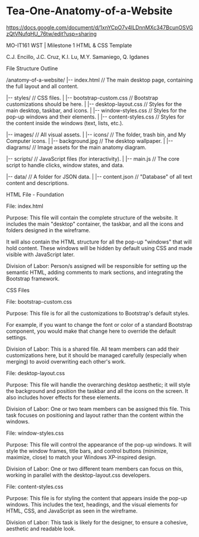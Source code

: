 # Tea-One-Anatomy-of-a-Website

https://docs.google.com/document/d/1xnYCpO7v4ILDnnMXc347BcunOSVGzQtVNufqHU_76tw/edit?usp=sharing

MO-IT161 WST | Milestone 1
HTML & CSS Template

C.J. Encillo, J.C. Cruz, K.I. Lu, M.Y. Samaniego, Q. Igdanes



File Structure Outline


/anatomy-of-a-website/
|-- index.html                 // The main desktop page, containing the full layout and all content.

|-- styles/                    // CSS files.
|   |-- bootstrap-custom.css   // Bootstrap customizations should be here.
|   |-- desktop-layout.css     // Styles for the main desktop, taskbar, and icons.
|   |-- window-styles.css      // Styles for the pop-up windows and their elements.
|   |-- content-styles.css     // Styles for the content inside the windows (text, lists, etc.).

|-- images/                    // All visual assets.
|   |-- icons/                 // The folder, trash bin, and My Computer icons.
|   |-- background.jpg         // The desktop wallpaper.
|   |-- diagrams/              // Image assets for the main anatomy diagram.

|-- scripts/                   // JavaScript files (for interactivity).
|   |-- main.js                // The core script to handle clicks, window states, and data.

|-- data/                      // A folder for JSON data.
|   |-- content.json           // "Database" of all text content and descriptions.




HTML File - Foundation

File: index.html

Purpose: This file will contain the complete structure of the website. It includes the main "desktop" container, the taskbar, and all the icons and folders designed in the wireframe.

It will also contain the HTML structure for all the pop-up "windows" that will hold content. These windows will be hidden by default using CSS and made visible with JavaScript later.

Division of Labor: Person/s assigned will be responsible for setting up the semantic HTML, adding comments to mark sections, and integrating the Bootstrap framework.


CSS Files


File: bootstrap-custom.css

Purpose: This file is for all the customizations to Bootstrap's default styles.

For example, if you want to change the font or color of a standard Bootstrap component, you would make that change here to override the default settings.

Division of Labor: This is a shared file. All team members can add their customizations here, but it should be managed carefully (especially when merging) to avoid overwriting each other's work.

File: desktop-layout.css

Purpose: This file will handle the overarching desktop aesthetic; it will style the background and position the taskbar and all the icons on the screen. It also includes hover effects for these elements.

Division of Labor: One or two team members can be assigned this file. This task focuses on positioning and layout rather than the content within the windows.

File: window-styles.css

Purpose: This file will control the appearance of the pop-up windows. It will style the window frames, title bars, and control buttons (minimize, maximize, close) to match your Windows XP-inspired design.


Division of Labor: One or two different team members can focus on this, working in parallel with the desktop-layout.css developers.

File: content-styles.css


Purpose: This file is for styling the content that appears inside the pop-up windows. This includes the text, headings, and the visual elements for HTML, CSS, and JavaScript as seen in the wireframe.

Division of Labor: This task is likely for the designer, to ensure a cohesive, aesthetic and readable look.




